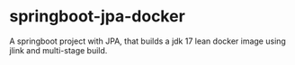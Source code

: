 # springboot-jpa-docker
A springboot project with JPA, that builds a jdk 17 lean docker image using jlink and multi-stage build.
